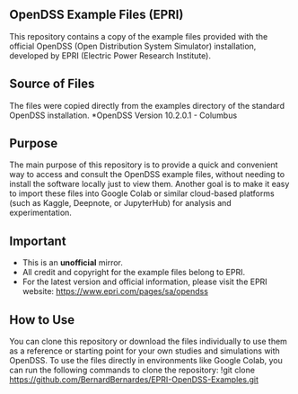 ## OpenDSS Example Files (EPRI)

This repository contains a copy of the example files provided with the official OpenDSS (Open Distribution System Simulator) installation, developed by EPRI (Electric Power Research Institute).

## Source of Files

The files were copied directly from the examples directory of the standard OpenDSS installation.
*OpenDSS Version 10.2.0.1 - Columbus

## Purpose

The main purpose of this repository is to provide a quick and convenient way to access and consult the OpenDSS example files, without needing to install the software locally just to view them. Another goal is to make it easy to import these files into Google Colab or similar cloud-based platforms (such as Kaggle, Deepnote, or JupyterHub) for analysis and experimentation.

## Important

* This is an **unofficial** mirror.
* All credit and copyright for the example files belong to EPRI.
* For the latest version and official information, please visit the EPRI website: https://www.epri.com/pages/sa/opendss

## How to Use

You can clone this repository or download the files individually to use them as a reference or starting point for your own studies and simulations with OpenDSS.
To use the files directly in environments like Google Colab, you can run the following commands to clone the repository:
!git clone https://github.com/BernardBernardes/EPRI-OpenDSS-Examples.git

